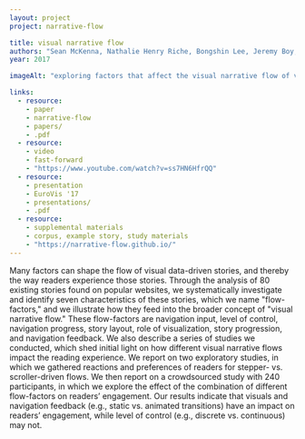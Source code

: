 ```yaml
---
layout: project
project: narrative-flow

title: visual narrative flow
authors: "Sean McKenna, Nathalie Henry Riche, Bongshin Lee, Jeremy Boy, Miriah Meyer"
year: 2017

imageAlt: "exploring factors that affect the visual narrative flow of visual data-driven stories"

links:
  - resource:
    - paper
    - narrative-flow
    - papers/
    - .pdf
  - resource:
    - video
    - fast-forward
    - "https://www.youtube.com/watch?v=ss7HN6HfrQQ"
  - resource:
    - presentation
    - EuroVis '17
    - presentations/
    - .pdf
  - resource:
    - supplemental materials
    - corpus, example story, study materials
    - "https://narrative-flow.github.io/"
---
```


Many factors can shape the flow of visual data-driven stories, and thereby the
way readers experience those stories. Through the analysis of 80 existing
stories found on popular websites, we systematically investigate and identify
seven characteristics of these stories, which we name "flow-factors," and we
illustrate how they feed into the broader concept of "visual narrative flow."
These flow-factors are navigation input, level of control, navigation progress,
story layout, role of visualization, story progression, and navigation feedback.
We also describe a series of studies we conducted, which shed initial light on
how different visual narrative flows impact the reading experience. We report on
two exploratory studies, in which we gathered reactions and preferences of
readers for stepper- vs. scroller-driven flows. We then report on a crowdsourced
study with 240 participants, in which we explore the effect of the combination
of different flow-factors on readers’ engagement. Our results indicate that
visuals and navigation feedback (e.g., static vs. animated transitions) have an
impact on readers’ engagement, while level of control (e.g., discrete vs.
continuous) may not.
